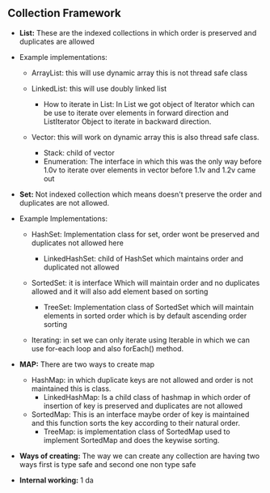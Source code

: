 ## Collection Framework

- **List:** These are the indexed collections in which order is preserved and duplicates are allowed
- Example implementations:
    
    - ArrayList: this will use dynamic array this is not thread safe class
    
    - LinkedList: this will use doubly linked list
        - How to iterate in List: In List we got object of Iterator which can be use to iterate over elements in forward direction and ListIterator Object to iterate in backward direction.
    
    - Vector: this will work on dynamic array this is also thread safe class.

        - Stack: child of vector 
        - Enumeration: The interface in which this was the only way before 1.0v to iterate over elements in vector before 1.1v and 1.2v came out

- **Set:** Not indexed collection which means doesn't preserve the order and duplicates are not allowed.

- Example Implementations:
    
    - HashSet: Implementation class for set, order wont be preserved and duplicates not allowed here

        - LinkedHashSet: child of HashSet which maintains order and duplicated not allowed
    
    - SortedSet: it is interface Which will maintain order and no duplicates allowed and it will also add element based on sorting

        - TreeSet: Implementation class of SortedSet which will maintain elements in sorted order which is by default ascending order sorting
    - Iterating: in set we can only iterate using Iterable in which we can use for-each loop and also forEach() method.

- **MAP:** There are two ways to create map
    - HashMap: in which duplicate keys are not allowed and order is not maintained this is class.
        - LinkedHashMap: Is a child class of hashmap in which order of insertion of key is preserved and duplicates are not allowed
    - SortedMap: This is an interface maybe order of key is maintained and this function sorts the key according to their natural order.
        - TreeMap: is implementation class of SortedMap used to implement SortedMap and does the keywise sorting.

- **Ways of creating:** The way we can create any collection are having two ways first is type safe and second one non type safe
- **Internal working:** 
    1 da